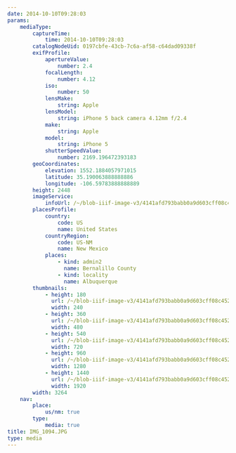 ```yaml
---
date: 2014-10-10T09:28:03
params:
    mediaType:
        captureTime:
            time: 2014-10-10T09:28:03
        catalogNodeUid: 0197cbfe-43cb-7c6a-af58-c64dad09338f
        exifProfile:
            apertureValue:
                number: 2.4
            focalLength:
                number: 4.12
            iso:
                number: 50
            lensMake:
                string: Apple
            lensModel:
                string: iPhone 5 back camera 4.12mm f/2.4
            make:
                string: Apple
            model:
                string: iPhone 5
            shutterSpeedValue:
                number: 2169.196472393183
        geoCoordinates:
            elevation: 1552.1884057971015
            latitude: 35.190063888888886
            longitude: -106.59783888888889
        height: 2448
        imageService:
            infoUrl: /~/blob-iiif-image-v3/4141afd793babb0a9d603cff08c452147026127a1ab31dcb0d195d0d2653c767/info.json
        placesProfile:
            country:
                code: US
                name: United States
            countryRegion:
                code: US-NM
                name: New Mexico
            places:
                - kind: admin2
                  name: Bernalillo County
                - kind: locality
                  name: Albuquerque
        thumbnails:
            - height: 180
              url: /~/blob-iiif-image-v3/4141afd793babb0a9d603cff08c452147026127a1ab31dcb0d195d0d2653c767/full/240%2C180/0/default.jpg
              width: 240
            - height: 360
              url: /~/blob-iiif-image-v3/4141afd793babb0a9d603cff08c452147026127a1ab31dcb0d195d0d2653c767/full/480%2C360/0/default.jpg
              width: 480
            - height: 540
              url: /~/blob-iiif-image-v3/4141afd793babb0a9d603cff08c452147026127a1ab31dcb0d195d0d2653c767/full/720%2C540/0/default.jpg
              width: 720
            - height: 960
              url: /~/blob-iiif-image-v3/4141afd793babb0a9d603cff08c452147026127a1ab31dcb0d195d0d2653c767/full/1280%2C960/0/default.jpg
              width: 1280
            - height: 1440
              url: /~/blob-iiif-image-v3/4141afd793babb0a9d603cff08c452147026127a1ab31dcb0d195d0d2653c767/full/1920%2C1440/0/default.jpg
              width: 1920
        width: 3264
    nav:
        place:
            us/nm: true
        type:
            media: true
title: IMG_1094.JPG
type: media
---
```

